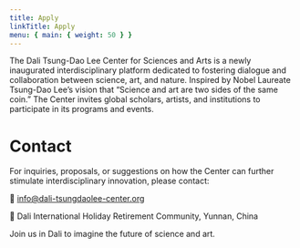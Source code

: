 ```yaml
---
title: Apply
linkTitle: Apply
menu: { main: { weight: 50 } }
---
```

The Dali Tsung-Dao Lee Center for Sciences and Arts is a newly inaugurated interdisciplinary platform dedicated to fostering dialogue and collaboration between science, art, and nature. Inspired by Nobel Laureate Tsung-Dao Lee’s vision that “Science and art are two sides of the same coin.” 
The Center invites global scholars, artists, and institutions to participate in its programs and events.

# Contact

For inquiries, proposals, or suggestions on how the Center can further stimulate interdisciplinary innovation, please contact:

📧 info@dali-tsungdaolee-center.org

📍 Dali International Holiday Retirement Community, Yunnan, China
 
Join us in Dali to imagine the future of science and art.

